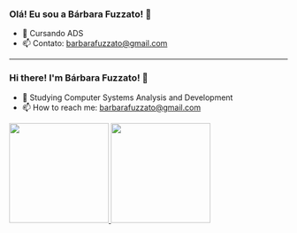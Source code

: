 ### Olá! Eu sou a Bárbara Fuzzato! 👋

- 🌱 Cursando ADS
- 📫 Contato: barbarafuzzato@gmail.com

----------------------------------------------------------------------------

### Hi there! I'm Bárbara Fuzzato! 👋

- 🌱 Studying Computer Systems Analysis and Development
- 📫 How to reach me: barbarafuzzato@gmail.com

<div>
  <a href="https://github.com/barbarafuzzato">
  <img height="180em" src="https://github-readme-stats.vercel.app/api?username=barbarafuzzato&show_icons=true&theme=material-palenight&include_all_commits=true&count_private=true"/>
  <img height="180em" src="https://github-readme-stats.vercel.app/api/top-langs/?username=barbarafuzzato&layout=compact&langs_count=7&theme=material-palenight"/>
</div>
